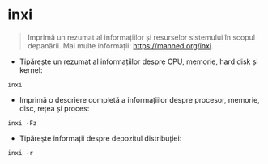 # inxi

> Imprimă un rezumat al informațiilor și resurselor sistemului în scopul depanării.
> Mai multe informații: <https://manned.org/inxi>.

- Tipărește un rezumat al informațiilor despre CPU, memorie, hard disk și kernel:

`inxi`

- Imprimă o descriere completă a informațiilor despre procesor, memorie, disc, rețea și proces:

`inxi -Fz`

- Tipărește informații despre depozitul distribuției:

`inxi -r`

